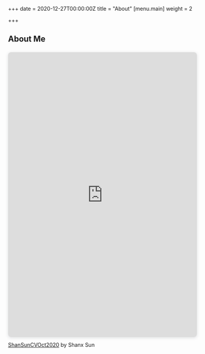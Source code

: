 +++
date = 2020-12-27T00:00:00Z
title = "About"
[menu.main]
weight = 2

+++
## About Me

<div style="position: relative; width: 100%; height: 0; padding-top: 141.4286%;
 padding-bottom: 48px; box-shadow: 0 2px 8px 0 rgba(63,69,81,0.16); margin-top: 1.6em; margin-bottom: 0.9em; overflow: hidden;
 border-radius: 8px; will-change: transform;">
  <iframe style="position: absolute; width: 100%; height: 100%; top: 0; left: 0; border: none; padding: 0;margin: 0;"
    src="https:&#x2F;&#x2F;www.canva.com&#x2F;design&#x2F;DAEFyoNrDGI&#x2F;view?embed">
  </iframe>
</div>
<a href="https:&#x2F;&#x2F;www.canva.com&#x2F;design&#x2F;DAEFyoNrDGI&#x2F;view?utm_content=DAEFyoNrDGI&amp;utm_campaign=designshare&amp;utm_medium=embeds&amp;utm_source=link" target="_blank" rel="noopener">ShanSunCVOct2020</a> by Shanx Sun
